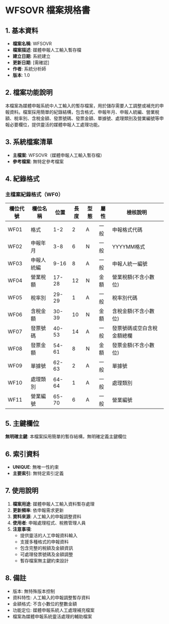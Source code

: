 # WFSOVR 檔案規格書

## 1. 基本資料
- **檔案名稱**: WFSOVR
- **檔案描述**: 媒體申報人工輸入暫存檔
- **建立日期**: 系統建立
- **更新日期**: [需確認]
- **作者**: 系統分析師
- **版本**: 1.0

## 2. 檔案功能說明
本檔案為媒體申報系統中人工輸入的暫存檔案，用於儲存需要人工調整或補充的申報資料。檔案採用簡單的紀錄結構，包含格式、申報年月、申報人統編、營業稅額、稅率別、含稅金額、發票號碼、發票金額、單據號、處理類別及營業編號等申報必要欄位，提供靈活的媒體申報人工處理功能。

## 3. 系統檔案清單
- **主檔案**: WFSOVR（媒體申報人工輸入暫存檔）
- **參考檔案**: 無特定參考檔案

## 4. 紀錄格式

### 主檔案紀錄格式（WF0）
| 欄位代號 | 欄位名稱 | 位置 | 長度 | 型態 | 屬性 | 檢核說明 |
|----------|----------|------|------|------|------|----------|
| WF01 | 格式 | 1-2 | 2 | A | 一般 | 申報格式代碼 |
| WF02 | 申報年月 | 3-8 | 6 | N | 一般 | YYYYMM格式 |
| WF03 | 申報人統編 | 9-16 | 8 | A | 一般 | 申報人統一編號 |
| WF04 | 營業稅額 | 17-28 | 12 | N | 金額 | 營業稅額(不含小數位) |
| WF05 | 稅率別 | 29-29 | 1 | A | 一般 | 稅率別代碼 |
| WF06 | 含稅金額 | 30-39 | 10 | N | 金額 | 含稅金額(不含小數位) |
| WF07 | 發票號碼 | 40-53 | 14 | A | 一般 | 發票號碼或空白含稅金額總欄 |
| WF08 | 發票金額 | 54-61 | 8 | N | 金額 | 發票金額(不含小數位) |
| WF09 | 單據號 | 62-63 | 2 | A | 一般 | 單據號 |
| WF10 | 處理類別 | 64-64 | 1 | A | 一般 | 處理類別 |
| WF11 | 營業編號 | 65-70 | 6 | A | 一般 | 營業編號 |

## 5. 主鍵欄位
**無明確主鍵**: 本檔案採用簡單的暫存結構，無明確定義主鍵欄位

## 6. 索引資料
- **UNIQUE**: 無唯一性約束
- **主要索引**: 無特定索引定義

## 7. 使用說明
1. **檔案用途**: 媒體申報人工輸入資料暫存處理
2. **更新頻率**: 依申報需求更新
3. **資料來源**: 人工輸入的申報調整資料
4. **使用者**: 申報處理程式、稅務管理人員
5. **注意事項**: 
   - 提供靈活的人工申報資料輸入
   - 支援多種格式的申報資料
   - 包含完整的稅額及金額資訊
   - 可處理發票號碼及金額調整
   - 暫存檔案無主鍵約束設計

## 8. 備註
- 版本: 無特殊版本控制
- 資料特性: 人工輸入的申報調整暫存資料
- 金額格式: 不含小數位的整數金額
- 功能定位: 媒體申報系統人工處理補充檔案
- 檔案為媒體申報系統靈活處理的輔助檔案 